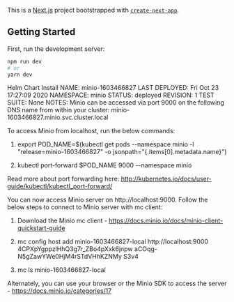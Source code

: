 This is a [Next.js](https://nextjs.org/) project bootstrapped with [`create-next-app`](https://github.com/vercel/next.js/tree/canary/packages/create-next-app).

## Getting Started

First, run the development server:

```bash
npm run dev
# or
yarn dev
```



Helm Chart Install
NAME: minio-1603466827
LAST DEPLOYED: Fri Oct 23 17:27:09 2020
NAMESPACE: minio
STATUS: deployed
REVISION: 1
TEST SUITE: None
NOTES:
Minio can be accessed via port 9000 on the following DNS name from within your cluster:
minio-1603466827.minio.svc.cluster.local

To access Minio from localhost, run the below commands:

  1. export POD_NAME=$(kubectl get pods --namespace minio -l "release=minio-1603466827" -o jsonpath="{.items[0].metadata.name}")

  2. kubectl port-forward $POD_NAME 9000 --namespace minio

Read more about port forwarding here: http://kubernetes.io/docs/user-guide/kubectl/kubectl_port-forward/

You can now access Minio server on http://localhost:9000. Follow the below steps to connect to Minio server with mc client:

  1. Download the Minio mc client - https://docs.minio.io/docs/minio-client-quickstart-guide

  2. mc config host add minio-1603466827-local http://localhost:9000 4CPXpYgppzlHhQ3g7r_ZBo4pXxk6jnpw aCOqg-N5gZawYWe0HjM4rSTdVHhKZNMy S3v4

  3. mc ls minio-1603466827-local

Alternately, you can use your browser or the Minio SDK to access the server - https://docs.minio.io/categories/17